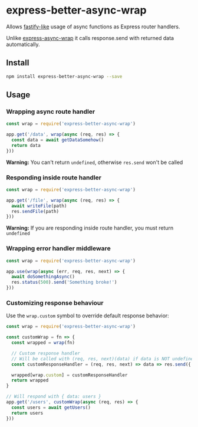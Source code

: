 # express-better-async-wrap

Allows [fastify-like](https://www.fastify.io/docs/latest/Routes/#async-await) usage of async functions as Express router handlers.

Unlike [express-async-wrap](https://www.npmjs.com/package/express-async-wrap) it calls response.send with returned data automatically.

## Install

```bash
npm install express-better-async-wrap --save
```

## Usage

### Wrapping async route handler

```javascript
const wrap = require('express-better-async-wrap')

app.get('/data', wrap(async (req, res) => {
  const data = await getDataSomehow()
  return data
}))
```

**Warning:** You can't return `undefined`, otherwise `res.send` won't be called

### Responding inside route handler

```javascript
const wrap = require('express-better-async-wrap')

app.get('/file', wrap(async (req, res) => {
  await writeFile(path)
  res.sendFile(path)
}))
```

**Warning:** If you are responding inside route handler, you must return `undefined`

### Wrapping error handler middleware

```javascript
const wrap = require('express-better-async-wrap')

app.use(wrap(async (err, req, res, next) => {
  await doSomethingAsync()
  res.status(500).send('Something broke!')
}))
```

### Customizing response behaviour

Use the `wrap.custom` symbol to override default response behavior:

```javascript
const wrap = require('express-better-async-wrap')

const customWrap = fn => {
  const wrapped = wrap(fn)

  // Custom response handler
  // Will be called with (req, res, next)(data) if data is NOT undefined
  const customResponseHandler = (req, res, next) => data => res.send({ data })

  wrapped[wrap.custom] = customResponseHandler
  return wrapped
}

// Will respond with { data: users }
app.get('/users', customWrap(async (req, res) => {
  const users = await getUsers()
  return users
}))
```
